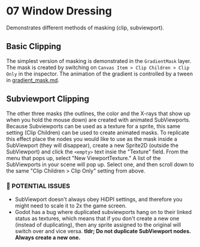 # 07 Window Dressing

Demonstrates different methods of masking (clip, subviewport).

## Basic Clipping

The simplest version of masking is demonstrated in the `GradientMask` layer. The mask is created by switching on `Canvas Item > Clip Children > Clip Only` in the inspector.  The animation of the gradient is controlled by a tween in  [gradient_mask.md](scripts/gradient_mask.gd).

## Subviewport Clipping

The other three masks (the outlines, the color and the X-rays that show up when you hold the mouse down) are created with animated SubViewports. Because Subviewports can be used as a texture for a sprite, this same setting (Clip Children) can be used to create animated masks. To replicate this effect place the nodes you would like to use as the mask inside a SubViewport (they will disappear), create a new Sprite2D (outside the SubViewport) and click the `<empty>` text insie the "Texture" field. From the menu that pops up, select "New ViewportTexture."  A list of the SubViewports in your scene will pop up. Select one, and then scroll down to the same "Clip Children > Clip Only" setting from above.

### 🚨 POTENTIAL ISSUES

- SubViewport doesn't always obey HiDPI settings, and therefore you might need to scale it to 2x the game screen.
- Godot has a bug where duplicated subviewports hang on to their linked status as textures, which means that if you don't create a new one (instead of duplicating), then any sprite assigned to the original will switch over and vice versa. **tldr; Do not duplicate SubViewport nodes. Always create a new one.**


